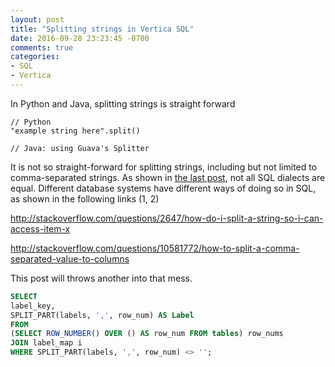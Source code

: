 ```yaml
---
layout: post
title: "Splitting strings in Vertica SQL"
date: 2016-09-28 23:23:45 -0700
comments: true
categories: 
- SQL
- Vertica
---
```


In Python and Java, splitting strings is straight forward

``` plain
// Python
"example string here".split()

// Java: using Guava's Splitter

```

It is not so straight-forward for splitting strings, including but not limited to comma-separated strings.
As shown in [the last post](/blog/2016/08/17/analytic-functions-in-mysql/), not all SQL dialects are equal.
Different database systems have different ways of doing so in SQL, as shown in the following links (1, 2)

http://stackoverflow.com/questions/2647/how-do-i-split-a-string-so-i-can-access-item-x

http://stackoverflow.com/questions/10581772/how-to-split-a-comma-separated-value-to-columns

This post will throws another into that mess.

``` sql Spitting comma-separated strings
SELECT
label_key,
SPLIT_PART(labels, ',', row_num) AS Label
FROM
(SELECT ROW_NUMBER() OVER () AS row_num FROM tables) row_nums
JOIN label_map i
WHERE SPLIT_PART(labels, ',', row_num) <> '';
```

